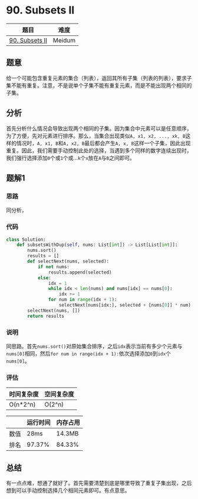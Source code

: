 # 90. Subsets II

| 题目 | 难度 |
| ---- | ---- |
| [90. Subsets II](https://leetcode.com/problems/subsets-ii/) | Meidum |

## 题意

给一个可能包含重复元素的集合（列表），返回其所有子集（列表的列表），要求子集不能有重复。注意，不是说单个子集不能有重复元素，而是不能出现两个相同的子集。

## 分析

首先分析什么情况会导致出现两个相同的子集。因为集合中元素可以是任意顺序，为了方便，先对元素进行排序。那么，当集合出现类似`A, x1, x2, ..., xk, B`这样的情况时，`A, x1, B`和`A, x2, B`最后都会产生`A, x, B`这样一个子集，因此出现重复。因此，我们需要手动控制此处的选择，当遇到多个同样的数字连续出现时，我们强行选择添加`0`个或`1`个或...`k`个`x`放在`A`与`B`之间即可。

## 题解1

### 思路

同分析，

### 代码

```python
class Solution:
    def subsetsWithDup(self, nums: List[int]) -> List[List[int]]:
        nums.sort()
        results = []
        def selectNext(nums, selected):
            if not nums:
                results.append(selected)
            else:
                idx = 1
                while idx < len(nums) and nums[idx] == nums[0]:
                    idx += 1
                for num in range(idx + 1):
                    selectNext(nums[idx:], selected + [nums[0]] * num)
        selectNext(nums, [])
        return results
```

### 说明

同思路。首先`nums.sort()`对原始集合排序，之后`idx`表示当前有多少个元素与`nums[0]`相同，然后`for num in range(idx + 1):`依次选择添加`0`到`idx`个`nums[0]`。

### 评估

| 时间复杂度 | 空间复杂度 |
| ---- | ---- |
| O(n*2^n) | O(2^n) |

| | 运行时间 | 内存占用 |
| ---- | ---- | ---- |
| 数值 | 28ms | 14.3MB |
| 排名 | 97.37% | 84.33% |

## 总结

有一点点难，想通了就好了。首先需要清楚到底是哪里导致了重复子集出现，之后想到可以手动控制选择几个相同元素即可。有点意思。

